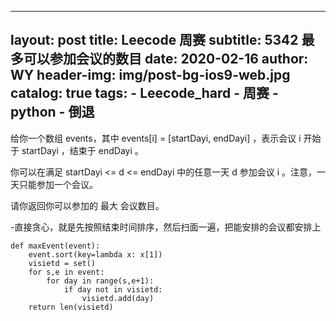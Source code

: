 
---
layout:     post
title:      Leecode 周赛
subtitle:   5342 最多可以参加会议的数目
date:       2020-02-16
author:     WY
header-img: img/post-bg-ios9-web.jpg
catalog: true
tags:
    - Leecode_hard
    - 周赛
    - python
    - 倒退
---

给你一个数组 events，其中 events[i] = [startDayi, endDayi] ，表示会议 i 开始于 startDayi ，结束于 endDayi 。

你可以在满足 startDayi <= d <= endDayi 中的任意一天 d 参加会议 i 。注意，一天只能参加一个会议。

请你返回你可以参加的 最大 会议数目。

-直接贪心，就是先按照结束时间排序，然后扫面一遍，把能安排的会议都安排上


```
def maxEvent(event):
    event.sort(key=lambda x: x[1])
    visietd = set()
    for s,e in event:
        for day in range(s,e+1):
            if day not in visietd:
                visietd.add(day)
    return len(visietd)
```